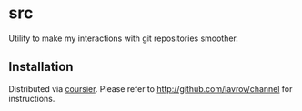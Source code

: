 src
====

Utility to make my interactions with git repositories smoother.

Installation
------------

Distributed via [coursier](https://get-coursier.io/). Please refer to http://github.com/lavrov/channel for instructions.
